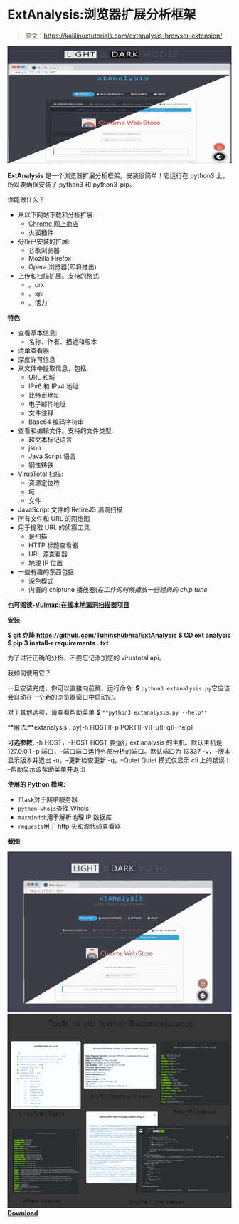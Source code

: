 # ExtAnalysis:浏览器扩展分析框架

> 原文：<https://kalilinuxtutorials.com/extanalysis-browser-extension/>

[![ExtAnalysis : Browser Extension Analysis Framework](img//3b9024eda7542117ae7fbfdf77575922.png "ExtAnalysis : Browser Extension Analysis Framework")](https://2.bp.blogspot.com/-KXjF-aNDv_c/XNZHkVOkoxI/AAAAAAAAAOM/sN-g6wRtrtoHDcbPjCKhG5WZ4SoR1VEhACLcBGAs/s1600/Screenshots--1%2B%25281%2529.png)

**ExtAnalysis** 是一个浏览器扩展分析框架。安装很简单！它运行在 python3 上，所以要确保安装了 python3 和 python3-pip。

你能做什么？

*   从以下网站下载和分析扩展:
    *   [Chrome 网上商店](https://chrome.google.com/)
    *   火狐插件
*   分析已安装的扩展:
    *   谷歌浏览器
    *   Mozilla Firefox
    *   Opera 浏览器(即将推出)
*   上传和扫描扩展。支持的格式:
    *   。crx
    *   。xpi
    *   。活力

**特色**

*   查看基本信息:
    *   名称、作者、描述和版本
*   清单查看器
*   深度许可信息
*   从文件中提取信息，包括:
    *   URL 和域
    *   IPv6 和 IPv4 地址
    *   比特币地址
    *   电子邮件地址
    *   文件注释
    *   Base64 编码字符串
*   查看和编辑文件。支持的文件类型:
    *   超文本标记语言
    *   json
    *   Java Script 语言
    *   钢性铸铁
*   VirusTotal 扫描:
    *   资源定位符
    *   域
    *   文件
*   JavaScript 文件的 RetireJS 漏洞扫描
*   所有文件和 URL 的网络图
*   用于提取 URL 的侦察工具:
    *   是扫描
    *   HTTP 标题查看器
    *   URL 源查看器
    *   地理 IP 位置
*   一些有趣的东西包括:
    *   深色模式
    *   内置的 chiptune 播放器(*在工作的时候播放一些经典的 chip tune*

**也可阅读-[Vulmap:在线本地漏洞扫描器项目](https://kalilinuxtutorials.com/vulmap-vulnerability-scanners/)**

**安装**

**$ git 克隆 https://github.com/Tuhinshubhra/ExtAnalysis
$ CD ext analysis
$ pip 3 install-r requirements . txt**

为了进行正确的分析，不要忘记添加您的 virustotal api。

我如何使用它？

一旦安装完成，你可以直接向前跳，运行命令: **$** `python3 extanalysis.py`它应该会自动在一个新的浏览器窗口中启动它。

对于其他选项，请查看帮助菜单 **$** `**python3 extanalysis.py --help**`

**用法:**extanalysis . py[-h HOST][-p PORT][-v][-u][-q][–help]

**可选参数:**
-h HOST，–HOST HOST 要运行 ext analysis 的主机。默认主机是 127.0.0.1
-p 端口，–端口端口运行外部分析的端口。默认端口为 13337
-v，–版本显示版本并退出
-u，–更新检查更新
-q，–Quiet Quiet 模式仅显示 cli 上的错误！
–帮助显示该帮助菜单并退出

**使用的 Python 模块:**

*   `flask`对于网络服务器
*   `python-whois`查找 Whois
*   `maxminddb`用于解析地理 IP 数据库
*   `requests`用于 http 头和源代码查看器

**截图**

![](img//8bfa2404baac1b323d99697dc6f63fc4.png)![](img//8db310b7a453d18c3c23781a60cebbbb.png)[**Download**](https://github.com/Tuhinshubhra/ExtAnalysis)